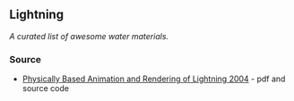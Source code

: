## Lightning ##
*A curated list of awesome water materials.*

### Source ###
- [Physically Based Animation and Rendering of Lightning 2004](http://gamma.cs.unc.edu/LIGHTNING/) - pdf and source code
 